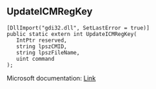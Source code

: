 ## UpdateICMRegKey

```
[DllImport("gdi32.dll", SetLastError = true)]
public static extern int UpdateICMRegKey(
   IntPtr reserved,
   string lpszCMID,
   string lpszFileName,
   uint command
);
```

Microsoft documentation: [Link](https://docs.microsoft.com/en-us/windows/win32/api/wingdi/nf-wingdi-updateicmregkeya)
